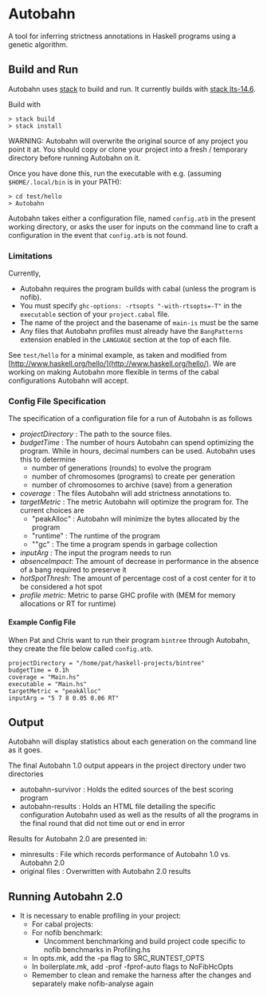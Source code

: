 # Autobahn

A tool for inferring strictness annotations in Haskell programs using a genetic algorithm.

## Build and Run

Autobahn uses [stack](https://github.com/commercialhaskell/stack) to build and run.
It currently builds with [stack lts-14.6](https://github.com/fpco/lts-haskell/blob/master/lts-14.6.yaml).

Build with

```
> stack build
> stack install
```

WARNING: Autobahn will overwrite the original source of any project you point it at.
You should copy or clone your project into a fresh / temporary directory before
running Autobahn on it.

Once you have done this, run the executable with e.g. (assuming `$HOME/.local/bin` is in your PATH):

```
> cd test/hello
> Autobahn
```

Autobahn takes either a configuration file, named `config.atb` in the present working
directory, or asks the user for inputs on the command line to craft a configuration
in the event that `config.atb` is not found.

### Limitations

Currently,

- Autobahn requires the program builds with cabal (unless the program is nofib).
- You must specify `ghc-options: -rtsopts "-with-rtsopts=-T"` in the `executable` section
  of your `project.cabal` file.
- The name of the project and the basename of `main-is` must be the same
- Any files that Autobahn profiles must already have the `BangPatterns` extension enabled
  in the `LANGUAGE` section at the top of each file.

See `test/hello` for a minimal example, as taken and modified from
[http://www.haskell.org/hello/](http://www.haskell.org/hello/). We are working on making
Autobahn more flexible in terms of the cabal configurations Autobahn will accept.

### Config File Specification

The specification of a configuration file for a run of Autobahn is as follows

- *projectDirectory* : The path to the source files.
- *budgetTime* : The number of hours Autobahn can spend optimizing the program.
  While in hours, decimal numbers can be used. Autobahn uses this to determine
  - number of generations (rounds) to evolve the program
  - number of chromosomes (programs) to create per generation
  - number of chromosomes to archive (save) from a generation
- *coverage* : The files Autobahn will add strictness annotations to.
- *targetMetric* : The metric Autobahn will optimize the program for. The current choices are
  - "peakAlloc" : Autobahn will minimize the bytes allocated by the program
  - "runtime" : The runtime of the program
  - ""gc" : The time a program spends in garbage collection
- *inputArg* : The input the program needs to run
- *absenceImpact*: The amount of decrease in performance in the absence of a bang required to preserve it
- *hotSpotThresh*: The amount of percentage cost of a cost center for it to be considered a hot spot
- *profile metric*: Metric to parse GHC profile with (MEM for memory allocations or RT for runtime)

#### Example Config File

When Pat and Chris want to run their program `bintree` through Autobahn, they
create the file below called `config.atb`.

```
projectDirectory = "/home/pat/haskell-projects/bintree"
budgetTime = 0.1h
coverage = "Main.hs"
executable = "Main.hs"
targetMetric = "peakAlloc"
inputArg = "5 7 8 0.05 0.06 RT"
```

## Output

Autobahn will display statistics about each generation on the command line as it goes.

The final Autobahn 1.0 output appears in the project directory under two directories

- autobahn-survivor : Holds the edited sources of the best scoring program
- autobahn-results  : Holds an HTML file detailing the specific configuration Autobahn used
                      as well as the results of all the programs in the final round that did
                      not time out or end in error

Results for Autobahn 2.0 are presented in:
- minresults        : File which records performance of Autobahn 1.0 vs. Autobahn 2.0
- original files    : Overwritten with Autobahn 2.0 results

## Running Autobahn 2.0 

- It is necessary to enable profiling in your project:
    - For cabal projects:
    - For nofib benchmark:
        - Uncomment benchmarking and build project code specific to nofib benchmarks in
          Profiling.hs
	- In opts.mk,  add the -pa flag to SRC_RUNTEST_OPTS 
	- In boilerplate.mk, add -prof -fprof-auto flags to NoFibHcOpts 
	- Remember to clean and remake the harness after the changes and separately make
          nofib-analyse again
